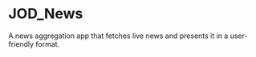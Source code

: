 # JOD_News
 A news aggregation app that fetches live news and presents it in a user-friendly format.
